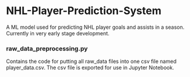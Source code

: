 # NHL-Player-Prediction-System
A ML model used for predicting NHL player goals and assists in a season. Currently in very early stage development.

### raw_data_preprocessing.py
Contains the code for putting all raw_data files into one csv file named player_data.csv. The csv file is exported for use in Jupyter Notebook.
